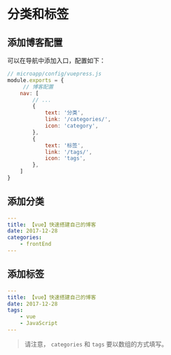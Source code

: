 # 分类和标签

## 添加博客配置

可以在导航中添加入口，配置如下：

```javascript
// microapp/config/vuepress.js
module.exports = {
     // 博客配置
    nav: [
        // ...
        {
            text: '分类',
            link: '/categories/',
            icon: 'category',
        },
        {
            text: '标签',
            link: '/tags/',
            icon: 'tags',
        },
    ]
}
```

## 添加分类

```yaml
---
title: 【vue】快速搭建自己的博客
date: 2017-12-28
categories:
    - frontEnd
---
```

## 添加标签

```yaml
---
title: 【vue】快速搭建自己的博客
date: 2017-12-28
tags:
    - vue
    - JavaScript
---
```

> 请注意， `categories` 和 `tags` 要以数组的方式填写。

